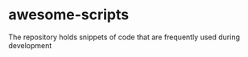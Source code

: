 # awesome-scripts

The repository holds snippets of code that are frequently used during development
